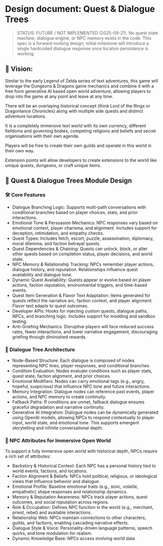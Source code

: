 # Design document: Quest & Dialogue Trees

> STATUS: FUTURE / NOT IMPLEMENTED (2025-09-21). No quest state machine, dialogue engine, or NPC memory exists in the code. This spec is a forward-looking design; initial milestone will introduce a single hardcoded dialogue response once location persistence is working.

## 🎯 Vision:

Similar to the early Legend of Zelda series of text adventures, this game will leverage the Dungeons & Dragons game mechanics and combine it with a free form generative AI based open world adventure, allowing players to drop into the game at any point and leave at any time.

There will be an overlaying historical concept (think Lord of the Rings or Dragonlance Chronicles) along with multiple side quests and distinct adventure locations.

It is a completely immersive text world with its own currency, different fiefdoms and governing bodies, competing religions and beliefs and secret organisations with their own agenda.

Players will be free to create their own guilds and operate in this world in their own way.

Extension points will allow developers to create extensions to the world like unique quests, dungeons, or craft unique items.

## 🧩 Quest & Dialogue Trees Module Design

### 🛠️ Core Features

- Dialogue Branching Logic: Supports multi-path conversations with conditional branches based on player choices, stats, and prior interactions.
- Emotional Tone & Persuasion Mechanics: NPC responses vary based on emotional context, player charisma, and alignment. Includes support for deception, intimidation, and empathy checks.
- Quest Types: Includes fetch, escort, puzzle, assassination, diplomacy, moral dilemma, and faction betrayal quests.
- Quest Dependencies & Chaining: Quests can unlock, block, or alter other quests based on completion status, player decisions, and world state.
- NPC Memory & Relationship Tracking: NPCs remember player actions, dialogue history, and reputation. Relationships influence quest availability and dialogue tone.
- Dynamic Quest Availability: Quests appear or evolve based on player actions, faction reputation, environmental triggers, and time-based events.
- Quest Item Generation & Flavor Text Adaptation: Items generated for quests reflect the narrative arc, faction context, and player alignment. Flavor text adapts to quest outcomes.
- Developer APIs: Hooks for injecting custom quests, dialogue paths, NPCs, and branching logic. Includes support for modding and sandbox testing.
- Anti-Griefing Mechanics: Disruptive players will face reduced success rates, fewer interactions, and lower narrative engagement, discouraging griefing through diminished rewards.

### 🧠 Dialogue Tree Architecture

- Node-Based Structure: Each dialogue is composed of nodes representing NPC lines, player responses, and conditional branches.
- Condition Evaluation: Nodes evaluate conditions such as player stats, quest state, faction alignment, and prior choices.
- Emotional Modifiers: Nodes can carry emotional tags (e.g., angry, hopeful, suspicious) that influence NPC tone and future interactions.
- Memory Integration: Dialogue nodes can reference past events, player actions, and NPC memory to create continuity.
- Fallback Paths: If conditions are unmet, fallback dialogue ensures graceful degradation and narrative continuity.
- Generative AI Integration: Dialogue nodes can be dynamically generated using OpenAI models, allowing NPCs to respond contextually to player input, world state, and emotional tone. This supports emergent storytelling and infinite conversational depth.

### 🧙 NPC Attributes for Immersive Open World

To support a fully immersive open world with historical depth, NPCs require a rich set of attributes:

- Backstory & Historical Context: Each NPC has a personal history tied to world events, factions, and locations.
- Faction Alignment & Beliefs: NPCs hold political, religious, or ideological views that influence behavior and dialogue.
- Emotional Profile: Baseline emotional traits (e.g., stoic, volatile, empathetic) shape responses and relationship dynamics.
- Memory & Reputation Awareness: NPCs track player actions, quest outcomes, and social reputation across regions.
- Role & Occupation: Defines NPC function in the world (e.g., merchant, priest, rebel) and available interactions.
- Relationship Web: NPCs maintain connections to other characters, guilds, and factions, enabling cascading narrative effects.
- Dialogue Style & Voice: Personality-driven language patterns, speech quirks, and tone modulation for realism.
- Dynamic Knowledge Base: NPCs access evolving world data
